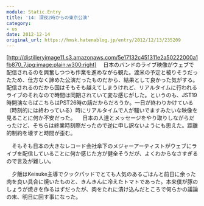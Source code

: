 ```yaml
---
module: Static.Entry
title: '14: 深夜2時からの東京公演'
category:
- us
date: 2012-12-14
original_url: https://hmsk.hatenablog.jp/entry/2012/12/13/235209
---
```


[http://distilleryimage11.s3.amazonaws.com/5e17132c451311e2a50222000a1fb870_7.jpg:image:plain:w300:right]
　日本のバンドのライブ映像がウェブで配信されるのを興奮しつつも作業を進めながら観た。渡米の予定と被りそうだったため、仕方なく諦めた公演だったものだから、結果として良かった気がする。配信されるのだから国はそもそも越えてしまうけれど、リアルタイムに行われるライブのそれなので時間は同期されていて変な感じがした。というのも、JST19時開演ならばこちらはPST26時の話だからだろうか。一日が終わりかけている（時刻的には終わっている）時にリアルタイムで人が騒いでますみたいな映像を見ることに何か不安だった。
　日本の人達とメッセージをやり取りしながらだったけど、そちらは終業時刻際だったので逆に申し訳ないようにも思えた。距離的制約を壊すと時間が歪む。

　そもそも日本の大きなレコード会社傘下のメジャーアーティストがウェブにライブを配信していることに何か感じた方が健全そうだが、よくわからなさすぎるので言及が難しい。

　夕飯はKeisuke主導でクックパッドでとても人気のあるごはんと前日に余った肉を良い具合に焼いたものと、きんきんに冷えたトマトであった。本来僕が豚のしょうが焼きを作るはずだったが、肉をたれに漬け込んだところで何らかの議論の末、明日に回す事になった。


